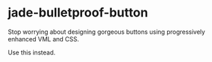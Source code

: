 # jade-bulletproof-button

Stop worrying about designing gorgeous buttons using progressively enhanced VML and CSS. 

Use this instead.

